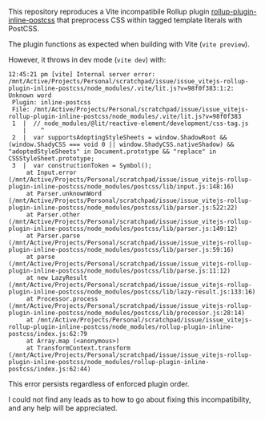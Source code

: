  This repository reproduces a Vite incompatibile Rollup plugin [rollup-plugin-inline-postcss](https://github.com/steveblue/rollup-plugin-inline-postcss) that preprocess CSS within tagged template literals with PostCSS.
 
 The plugin functions as expected when building with Vite (`vite preview`).
 
 However, it throws in dev mode (`vite dev`) with:
 ```
 12:45:21 pm [vite] Internal server error: /mnt/Active/Projects/Personal/scratchpad/issue/issue_vitejs-rollup-plugin-inline-postcss/node_modules/.vite/lit.js?v=98f0f383:1:2: Unknown word
  Plugin: inline-postcss
  File: /mnt/Active/Projects/Personal/scratchpad/issue/issue_vitejs-rollup-plugin-inline-postcss/node_modules/.vite/lit.js?v=98f0f383
  1  |  // node_modules/@lit/reactive-element/development/css-tag.js
     |    ^
  2  |  var supportsAdoptingStyleSheets = window.ShadowRoot && (window.ShadyCSS === void 0 || window.ShadyCSS.nativeShadow) && "adoptedStyleSheets" in Document.prototype && "replace" in CSSStyleSheet.prototype;
  3  |  var constructionToken = Symbol();
      at Input.error (/mnt/Active/Projects/Personal/scratchpad/issue/issue_vitejs-rollup-plugin-inline-postcss/node_modules/postcss/lib/input.js:148:16)
      at Parser.unknownWord (/mnt/Active/Projects/Personal/scratchpad/issue/issue_vitejs-rollup-plugin-inline-postcss/node_modules/postcss/lib/parser.js:522:22)
      at Parser.other (/mnt/Active/Projects/Personal/scratchpad/issue/issue_vitejs-rollup-plugin-inline-postcss/node_modules/postcss/lib/parser.js:149:12)
      at Parser.parse (/mnt/Active/Projects/Personal/scratchpad/issue/issue_vitejs-rollup-plugin-inline-postcss/node_modules/postcss/lib/parser.js:59:16)
      at parse (/mnt/Active/Projects/Personal/scratchpad/issue/issue_vitejs-rollup-plugin-inline-postcss/node_modules/postcss/lib/parse.js:11:12)
      at new LazyResult (/mnt/Active/Projects/Personal/scratchpad/issue/issue_vitejs-rollup-plugin-inline-postcss/node_modules/postcss/lib/lazy-result.js:133:16)
      at Processor.process (/mnt/Active/Projects/Personal/scratchpad/issue/issue_vitejs-rollup-plugin-inline-postcss/node_modules/postcss/lib/processor.js:28:14)
      at /mnt/Active/Projects/Personal/scratchpad/issue/issue_vitejs-rollup-plugin-inline-postcss/node_modules/rollup-plugin-inline-postcss/index.js:62:79
      at Array.map (<anonymous>)
      at TransformContext.transform (/mnt/Active/Projects/Personal/scratchpad/issue/issue_vitejs-rollup-plugin-inline-postcss/node_modules/rollup-plugin-inline-postcss/index.js:62:44)
```

This error persists regardless of enforced plugin order.

I could not find any leads as to how to go about fixing this incompatibility, and any help will be appreciated.
